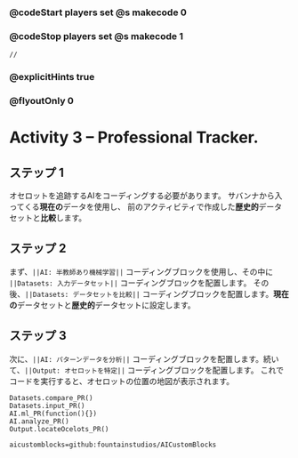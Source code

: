 ### @codeStart players set @s makecode 0
### @codeStop players set @s makecode 1

```template
//
```

### @explicitHints true
### @flyoutOnly 0

# Activity 3 – Professional Tracker.

## ステップ 1
オセロットを追跡するAIをコーディングする必要があります。 
サバンナから入ってくる**現在の**データを使用し、 
前のアクティビティで作成した**歴史的**データセットと**比較**します。

## ステップ 2
まず、`||AI: 半教師あり機械学習||` コーディングブロックを使用し、その中に `||Datasets: 入力データセット||` コーディングブロックを配置します。
その後、`||Datasets: データセットを比較||` コーディングブロックを配置します。**現在の**データセットと**歴史的**データセットに設定します。

## ステップ 3
次に、`||AI: パターンデータを分析||` コーディングブロックを配置します。続いて、`||Output: オセロットを特定||` コーディングブロックを配置します。 
これでコードを実行すると、オセロットの位置の地図が表示されます。



```ghost
Datasets.compare_PR()
Datasets.input_PR()
AI.ml_PR(function(){})
AI.analyze_PR()
Output.locateOcelots_PR()
```

```package
aicustomblocks=github:fountainstudios/AICustomBlocks
```